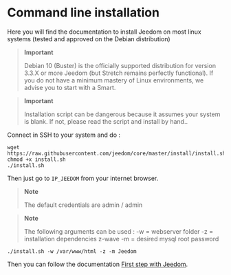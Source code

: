 # Command line installation

Here you will find the documentation to install Jeedom on most linux systems (tested and approved on the Debian distribution)

> **Important**
>
> Debian 10 (Buster) is the officially supported distribution for version 3.3.X or more Jeedom (but Stretch remains perfectly functional). If you do not have a minimum mastery of Linux environments, we advise you to start with a Smart.

> **Important**
>
> Installation script can be dangerous because it assumes your system is blank. If not, please read the script and install by hand..

Connect in SSH to your system and do :

````
wget https://raw.githubusercontent.com/jeedom/core/master/install/install.sh
chmod +x install.sh
./install.sh
````

Then just go to ``IP_JEEDOM`` from your internet browser.

> **Note**
>
> The default credentials are admin / admin

> **Note**
>
> The following arguments can be used : -w = webserver folder -z = installation dependencies z-wave -m = desired mysql root password

````
./install.sh -w /var/www/html -z -m Jeedom
````

Then you can follow the documentation [First step with Jeedom](https://doc.jeedom.com/en_US/premiers-pas/index).
